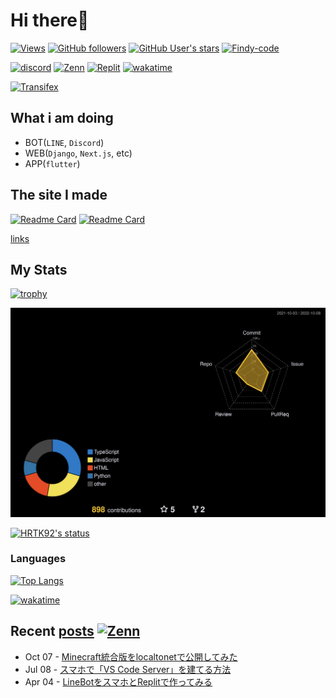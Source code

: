 # Hi there👋

[![Views](https://komarev.com/ghpvc/?username=hrtk92&label=Profile%20views&color=0e75b6&style=flat)](https://github.com/HRTK92)
[![GitHub followers](https://img.shields.io/github/followers/HRTK92?style=social)](https://github.com/HRTK92)
[![GitHub User's stars](https://img.shields.io/github/stars/HRTK92?style=social)](https://github.com/HRTK92)
[![Findy-code](https://img.shields.io/badge/findy%20code-62.0-blue?style=flat-square&color=orange&logo=data:image/png;base64,iVBORw0KGgoAAAANSUhEUgAAABAAAAAQCAMAAAAoLQ9TAAAAY1BMVEVHcEwIXsOlpaUKXsMHXsOlpqUJX8N2jq8JXsOlpaUIW8SlpaWlpaWjpKWho6YHXsMQYMIJX8MGXcMHXsMGXsMjZsClpaVegLakpKUQYcKkpaYGXsOlpaULX8MEXcOmpaWKl6t9W4cMAAAAHnRSTlMAp8kjyppzDV1xaa3Og1yvTLt459va8uhHRDnu6oDyfE2mAAAAlUlEQVQYlT2P2RKDIBRDo7K5oNXWte2N//+VBSzmgZmEzAkAUa5QqnDIauSv5vKFyNPsu5nXU0f/FTHXjSdrwN5NoCaBSVSADlVKulAZxT1Exlxp8RIVoFcBG8sQiEwZsrGLo+Z+kaeGk7fN3n7YAyJDDlou4QwbKnVsSR7pZwG7at2RYSOpmk9GlQt1pvXe9xZHC/wAkRcKx3RPzLsAAAAASUVORK5CYII=)](https://findy-code.io/)

[![discord](https://img.shields.io/badge/discord-%E3%81%AF%E3%82%89%E3%81%9F%E3%81%8F%233270-blue?style=flat-square&logo=discord&color=blueviolet)](https://discord.com/users/618332297275375636)
[![Zenn](https://img.shields.io/badge/Zenn-hrtk92-blue?style=flat-square&logo=zenn)](https://zenn.dev/hrtk92 )
[![Replit](https://img.shields.io/badge/replit-HRTK92-black?style=flat-square&logo=replit)](https://replit.com/@HRTK92)
[![wakatime](https://wakatime.com/badge/user/a5982a45-0a0b-4188-88f9-ac9be4d26133.svg)](https://wakatime.com/@a5982a45-0a0b-4188-88f9-ac9be4d26133)

[![Transifex](https://img.shields.io/badge/Transifex-HRTK92-blue?style=flat-square&logo=transifex)](https://www.transifex.com/user/profile/HRTK92/)

## What i am doing

- BOT(`LINE`, `Discord`)
- WEB(`Django`, `Next.js`, etc)
- APP(`flutter`)

## The site I made

[![Readme Card](https://github-readme-stats.vercel.app/api/pin/?username=HRTK92&repo=LINE-Log-Viewer&show_owner=true&bg_color=30,e96443,904e95&title_color=fff&text_color=fff)](https://github.com/HRTK92/LINE-Log-Viewer)
[![Readme Card](https://github-readme-stats.vercel.app/api/pin/?username=HRTK92&repo=Youtube-De-Intro&show_owner=true&bg_color=30,e96443,904e95&title_color=fff&text_color=fff)](https://github.com/HRTK92/Youtube-De-Intro)

[links](https://hrtk92.github.io/MySite/github/links)

## My Stats

[![trophy](https://github-profile-trophy.vercel.app/?username=HRTK92&theme=onedark)](https://github.com/ryo-ma/github-profile-trophy)

[![profile-night-rainbow](./profile-3d-contrib/profile-night-rainbow.svg)](https://github.com/yoshi389111/github-profile-3d-contrib)

[![HRTK92's status](https://github-readme-stats.vercel.app/api?username=hrtk92&show_icons=true&theme=tokyonight&locale=en&show_icons=true&include_all_commits=true&count_private=true)](https://github.com/HRTK92)

### Languages

[![Top Langs](https://github-readme-stats.vercel.app/api/top-langs/?username=HRTK92&theme=tokyonight)](https://github.com/HRTK92)

[![wakatime](https://github-readme-stats-final.vercel.app/api/wakatime?username=HRTK92&langs_count=8&theme=tokyonight)](https://wakatime.com/@a5982a45-0a0b-4188-88f9-ac9be4d26133)

## Recent [posts](https://github.com/HRTK92/zenn.dev) [![Zenn](https://img.shields.io/badge/Zenn-hrtk92-blue?style=flat-square&logo=zenn)](https://zenn.dev/hrtk92)

<!-- feed start -->
- Oct 07 - [Minecraft統合版をlocaltonetで公開してみた](https://zenn.dev/hrtk92/articles/mc-server-localtonet?utm_source=github)
- Jul 08 - [スマホで「VS Code Server」を建てる方法](https://zenn.dev/hrtk92/articles/termux-vscode-server?utm_source=github)
- Apr 04 - [LineBotをスマホとReplitで作ってみる](https://zenn.dev/hrtk92/articles/line-bot-on-replit?utm_source=github)
<!-- feed end -->
